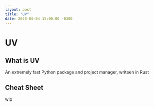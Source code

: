 ```yaml
---
layout: post
title: "UV"
date: 2025-06-04 15:00:00 -0300
---
```


# UV

## What is UV

An extremely fast Python package and project manager, writeen in Rust

## Cheat Sheet

wip
